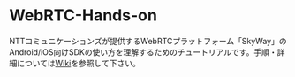 # WebRTC-Hands-on

NTTコミュニケーションズが提供するWebRTCプラットフォーム「SkyWay」のAndroid/iOS向けSDKの使い方を理解するためのチュートリアルです。手順・詳細については[Wiki](https://github.com/skyway/webrtc-handson-native/wiki)を参照して下さい。
